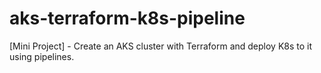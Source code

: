 # aks-terraform-k8s-pipeline

[Mini Project] - Create an AKS cluster with Terraform and deploy K8s to it using pipelines.
